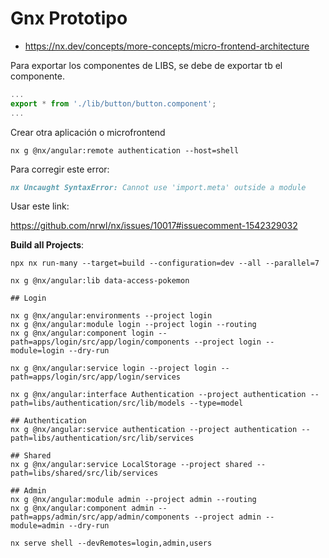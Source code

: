 # Gnx Prototipo

- https://nx.dev/concepts/more-concepts/micro-frontend-architecture

Para exportar los componentes de LIBS, se debe de exportar tb el componente.

````typescript
...
export * from './lib/button/button.component';
...
````

Crear otra aplicación o microfrontend

````shell
nx g @nx/angular:remote authentication --host=shell
````

Para corregir este error:

````markdown
nx Uncaught SyntaxError: Cannot use 'import.meta' outside a module
````

Usar este link:

https://github.com/nrwl/nx/issues/10017#issuecomment-1542329032

**Build all Projects**:

`````shell
npx nx run-many --target=build --configuration=dev --all --parallel=7
`````
`````shell
nx g @nx/angular:lib data-access-pokemon

## Login

nx g @nx/angular:environments --project login
nx g @nx/angular:module login --project login --routing
nx g @nx/angular:component login --path=apps/login/src/app/login/components --project login --module=login --dry-run

nx g @nx/angular:service login --project login --path=apps/login/src/app/login/services

nx g @nx/angular:interface Authentication --project authentication --path=libs/authentication/src/lib/models --type=model

## Authentication
nx g @nx/angular:service authentication --project authentication --path=libs/authentication/src/lib/services

## Shared
nx g @nx/angular:service LocalStorage --project shared --path=libs/shared/src/lib/services

## Admin
nx g @nx/angular:module admin --project admin --routing
nx g @nx/angular:component admin --path=apps/admin/src/app/admin/components --project admin --module=admin --dry-run

nx serve shell --devRemotes=login,admin,users

`````
